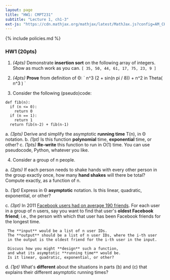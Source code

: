 ```yaml
---
layout: page
title: "HW1: CMPT231"
subtitle: "Lecture 1, ch1-3"
ext-js: "https://cdn.mathjax.org/mathjax/latest/MathJax.js?config=AM_CHTML"
---
```


{% include policies.md %}

### HW1 (20pts)

1. *(4pts)* Demonstrate **insertion sort** on the following array of integers.
  Show as much work as you can.
  `[ 35, 50, 44, 61, 17, 75, 23, 9 ]`

2. *(4pts)* **Prove** from definition of &Theta;:
  \` n^3 (2 + sin(n pi / 8)) + n^2 in Theta( n^3 ) \`

3. Consider the following (pseudo)code:
```
def fib(n):
  if (n <= 0):
    return 0
  if (n == 1):
    return 1
  return fib(n-2) + fib(n-1)
```
  a. *(3pts)* Derive and simplify the asymptotic **running time** T(n),
     in &Theta; notation.
  b. *(1pt)* Is this function **polynomial** time, **exponential** time, or other?
  c. *(1pts)* **Re-write** this function to run in O(1) time.
     You can use pseudocode, Python, whatever you like.

4. Consider a group of n people.

  a. *(2pts)* If each person needs to shake hands with every other person
     in the group exactly once, how many **hand shakes** will there be total?
     Compute exactly, as a function of n.

  b. *(1pt)* Express in &Theta; **asymptotic** notation.
     Is this linear, quadratic, exponential, or other?

  c. *(3pt)* In 2011 [Facebook users had on average 190 friends](https://www.facebook.com/notes/facebook-data-science/anatomy-of-facebook/10150388519243859/).
     For each user in a group of n users, say you want to find that user's
     **oldest Facebook friend**; i.e., the person with which that user has
     been Facebook friends for the longest time.

     The **input** would be a list of n user IDs.
     The **output** should be a list of n user IDs, where the i-th user
     in the output is the oldest friend for the i-th user in the input.

     Discuss how you might **design** such a function,
     and what its asymptotic **running time** would be.
     Is it linear, quadratic, exponential, or other?

  d. *(1pt)* What's **different** about the situations in parts (b) and (c)
     that explains their different asymptotic running times?

